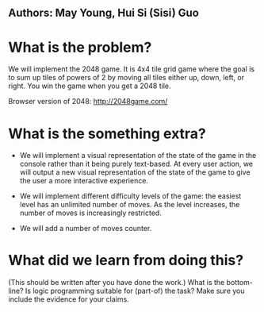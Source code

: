 ## Authors: May Young, Hui Si (Sisi) Guo

# What is the problem?
We will implement the 2048 game. It is 4x4 tile grid game where the goal is to sum up tiles of powers of 2 by moving all tiles either up, down, left, or right. You win the game when you get a 2048 tile.

Browser version of 2048: http://2048game.com/

# What is the something extra?
- We will implement a visual representation of the state of the game in the console rather than it being purely text-based. At every user action, we will output a new visual representation of the state of the game to give the user a more interactive experience.

- We will implement different difficulty levels of the game: the easiest level has an unlimited number of moves. As the level increases, the number of moves is increasingly restricted.

- We will add a number of moves counter.

# What did we learn from doing this?
(This should be written after you have done the work.) What is the bottom-line? Is logic programming suitable for (part-of) the task? Make sure you include the evidence for your claims.